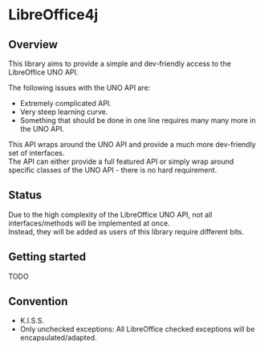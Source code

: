 # LibreOffice4j

## Overview
This library aims to provide a simple and dev-friendly access to the LibreOffice UNO API.

The following issues with the UNO API are:
- Extremely complicated API.
- Very steep learning curve.
- Something that should be done in one line requires many many more in the UNO API.

This API wraps around the UNO API and provide a much more dev-friendly set of interfaces.  
The API can either provide a full featured API or simply wrap around specific classes of the UNO API - there is no hard requirement.

## Status
Due to the high complexity of the LibreOffice UNO API, not all interfaces/methods will be implemented at once.  
Instead, they will be added as users of this library require different bits.

## Getting started
TODO

## Convention
- K.I.S.S.
- Only unchecked exceptions: All LibreOffice checked exceptions will be encapsulated/adapted.
